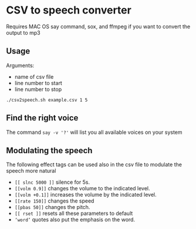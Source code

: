# CSV to speech converter

Requires MAC OS say command, sox, and ffmpeg if you want to convert the output to mp3

## Usage
Arguments:
- name of csv file
- line number to start
- line number to stop

`./csv2speech.sh example.csv 1 5`

## Find the right voice
The command `say -v '?'` will list you all available voices on your system

## Modulating the speech

The following effect tags can be used also in the csv file to modulate the speech more natural

* `[[ slnc 5000 ]]` silence for 5s.
* `[[volm 0.9]]` changes the volume to the indicated level.
* `[[volm +0.1]]` increases the volume by the indicated level.
* `[[rate 150]]` changes the speed
* `[[pbas 50]]` changes the pitch.
* `[[ rset ]]` resets all these parameters to default
* `‘word’` quotes also put the emphasis on the word.
